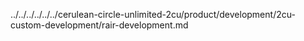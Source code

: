 ../../../../../../cerulean-circle-unlimited-2cu/product/development/2cu-custom-development/rair-development.md